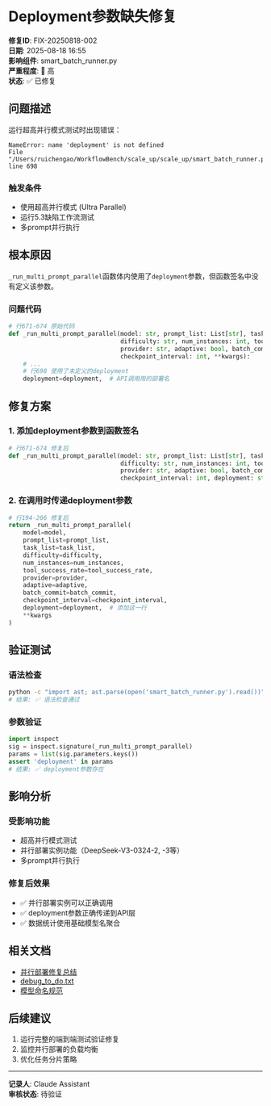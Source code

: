 # Deployment参数缺失修复

**修复ID**: FIX-20250818-002  
**日期**: 2025-08-18 16:55  
**影响组件**: smart_batch_runner.py  
**严重程度**: 🔴 高  
**状态**: ✅ 已修复

## 问题描述

运行超高并行模式测试时出现错误：
```
NameError: name 'deployment' is not defined
File "/Users/ruichengao/WorkflowBench/scale_up/scale_up/smart_batch_runner.py", line 698
```

### 触发条件
- 使用超高并行模式 (Ultra Parallel)
- 运行5.3缺陷工作流测试
- 多prompt并行执行

## 根本原因

`_run_multi_prompt_parallel`函数体内使用了`deployment`参数，但函数签名中没有定义该参数。

### 问题代码
```python
# 行671-674 原始代码
def _run_multi_prompt_parallel(model: str, prompt_list: List[str], task_list: List[str],
                               difficulty: str, num_instances: int, tool_success_rate: float,
                               provider: str, adaptive: bool, batch_commit: bool,
                               checkpoint_interval: int, **kwargs):
    # ...
    # 行698 使用了未定义的deployment
    deployment=deployment,  # API调用用的部署名
```

## 修复方案

### 1. 添加deployment参数到函数签名
```python
# 行671-674 修复后
def _run_multi_prompt_parallel(model: str, prompt_list: List[str], task_list: List[str],
                               difficulty: str, num_instances: int, tool_success_rate: float,
                               provider: str, adaptive: bool, batch_commit: bool,
                               checkpoint_interval: int, deployment: str = None, **kwargs):
```

### 2. 在调用时传递deployment参数
```python
# 行194-206 修复后
return _run_multi_prompt_parallel(
    model=model,
    prompt_list=prompt_list,
    task_list=task_list,
    difficulty=difficulty,
    num_instances=num_instances,
    tool_success_rate=tool_success_rate,
    provider=provider,
    adaptive=adaptive,
    batch_commit=batch_commit,
    checkpoint_interval=checkpoint_interval,
    deployment=deployment,  # 添加这一行
    **kwargs
)
```

## 验证测试

### 语法检查
```bash
python -c "import ast; ast.parse(open('smart_batch_runner.py').read())"
# 结果: ✅ 语法检查通过
```

### 参数验证
```python
import inspect
sig = inspect.signature(_run_multi_prompt_parallel)
params = list(sig.parameters.keys())
assert 'deployment' in params
# 结果: ✅ deployment参数存在
```

## 影响分析

### 受影响功能
- 超高并行模式测试
- 并行部署实例功能（DeepSeek-V3-0324-2, -3等）
- 多prompt并行执行

### 修复后效果
- ✅ 并行部署实例可以正确调用
- ✅ deployment参数正确传递到API层
- ✅ 数据统计使用基础模型名聚合

## 相关文档
- [并行部署修复总结](../../PARALLEL_DEPLOYMENT_FIX_SUMMARY.md)
- [debug_to_do.txt](../../debug_to_do.txt)
- [模型命名规范](../../MODEL_NAMING_CONVENTION.md)

## 后续建议
1. 运行完整的端到端测试验证修复
2. 监控并行部署的负载均衡
3. 优化任务分片策略

---
**记录人**: Claude Assistant  
**审核状态**: 待验证
